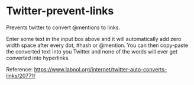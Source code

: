 # Twitter-prevent-links
Prevents twitter to convert @mentions to links.

Enter some text in the input box above and it will automatically add zero width space after every dot, #hash or @mention. 
You can then copy-paste the converted text into you Twitter and none of the words will ever get converted into hyperlinks.

Reference: https://www.labnol.org/internet/twitter-auto-converts-links/20771/
